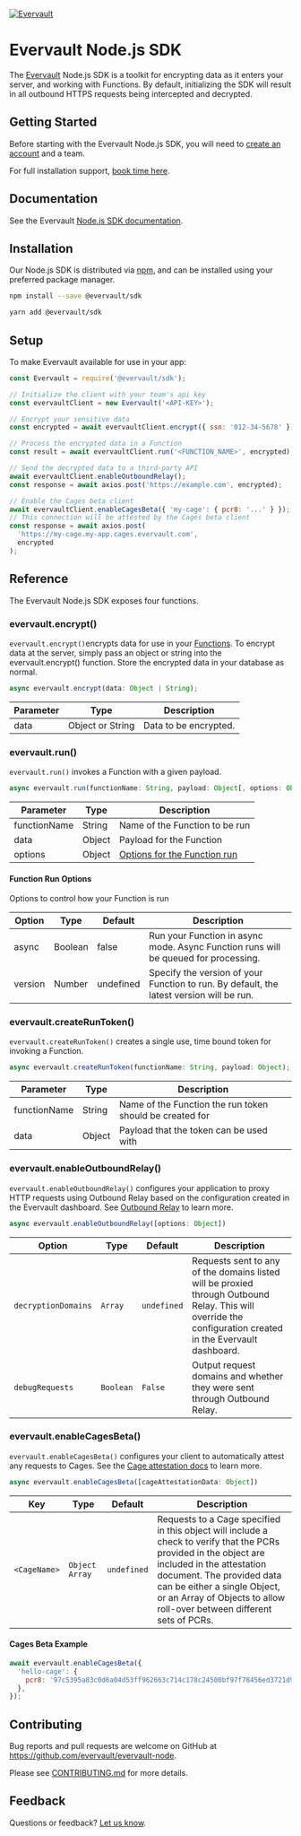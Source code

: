[![Evervault](https://evervault.com/evervault.svg)](https://evervault.com/)

# Evervault Node.js SDK

The [Evervault](https://evervault.com) Node.js SDK is a toolkit for encrypting data as it enters your server, and working with Functions. By default, initializing the SDK will result in all outbound HTTPS requests being intercepted and decrypted.

## Getting Started

Before starting with the Evervault Node.js SDK, you will need to [create an account](https://app.evervault.com/register) and a team.

For full installation support, [book time here](https://calendly.com/evervault/support).

## Documentation

See the Evervault [Node.js SDK documentation](https://docs.evervault.com/sdk/nodejs).

## Installation

Our Node.js SDK is distributed via [npm](https://www.npmjs.com/package/@evervault/sdk), and can be installed using your preferred package manager.

```sh
npm install --save @evervault/sdk

yarn add @evervault/sdk
```

## Setup

To make Evervault available for use in your app:

```js
const Evervault = require('@evervault/sdk');

// Initialize the client with your team's api key
const evervaultClient = new Evervault('<API-KEY>');

// Encrypt your sensitive data
const encrypted = await evervaultClient.encrypt({ ssn: '012-34-5678' });

// Process the encrypted data in a Function
const result = await evervaultClient.run('<FUNCTION_NAME>', encrypted);

// Send the decrypted data to a third-party API
await evervaultClient.enableOutboundRelay();
const response = await axios.post('https://example.com', encrypted);

// Enable the Cages beta client
await evervaultClient.enableCagesBeta({ 'my-cage': { pcr8: '...' } });
// This connection will be attested by the Cages beta client
const response = await axios.post(
  'https://my-cage.my-app.cages.evervault.com',
  encrypted
);
```

## Reference

The Evervault Node.js SDK exposes four functions.

### evervault.encrypt()

`evervault.encrypt()`encrypts data for use in your [Functions](https://docs.evervault.com/tutorial). To encrypt data at the server, simply pass an object or string into the evervault.encrypt() function. Store the encrypted data in your database as normal.

```javascript
async evervault.encrypt(data: Object | String);
```

| Parameter | Type             | Description           |
| --------- | ---------------- | --------------------- |
| data      | Object or String | Data to be encrypted. |

### evervault.run()

`evervault.run()` invokes a Function with a given payload.

```javascript
async evervault.run(functionName: String, payload: Object[, options: Object]);
```

| Parameter    | Type   | Description                                           |
| ------------ | ------ | ----------------------------------------------------- |
| functionName | String | Name of the Function to be run                        |
| data         | Object | Payload for the Function                              |
| options      | Object | [Options for the Function run](#Function-Run-Options) |

#### Function Run Options

Options to control how your Function is run

| Option  | Type    | Default   | Description                                                                              |
| ------- | ------- | --------- | ---------------------------------------------------------------------------------------- |
| async   | Boolean | false     | Run your Function in async mode. Async Function runs will be queued for processing.      |
| version | Number  | undefined | Specify the version of your Function to run. By default, the latest version will be run. |

### evervault.createRunToken()

`evervault.createRunToken()` creates a single use, time bound token for invoking a Function.

```javascript
async evervault.createRunToken(functionName: String, payload: Object);
```

| Parameter    | Type   | Description                                              |
| ------------ | ------ | -------------------------------------------------------- |
| functionName | String | Name of the Function the run token should be created for |
| data         | Object | Payload that the token can be used with                  |

### evervault.enableOutboundRelay()

`evervault.enableOutboundRelay()` configures your application to proxy HTTP requests using Outbound Relay based on the configuration created in the Evervault dashboard. See [Outbound Relay](https://docs.evervault.com/concepts/outbound-relay/overview) to learn more.

```javascript
async evervault.enableOutboundRelay([options: Object])
```

| Option              | Type      | Default     | Description                                                                                                                                                 |
| ------------------- | --------- | ----------- | ----------------------------------------------------------------------------------------------------------------------------------------------------------- |
| `decryptionDomains` | `Array`   | `undefined` | Requests sent to any of the domains listed will be proxied through Outbound Relay. This will override the configuration created in the Evervault dashboard. |
| `debugRequests`     | `Boolean` | `False`     | Output request domains and whether they were sent through Outbound Relay.                                                                                   |

### evervault.enableCagesBeta()

`evervault.enableCagesBeta()` configures your client to automatically attest any requests to Cages. See the [Cage attestation docs](https://docs.evervault.com/products/cages#how-does-attestation-work-with-cages) to learn more.

```javascript
async evervault.enableCagesBeta([cageAttestationData: Object])
```

| Key          | Type             | Default     | Description                                                                                                                                               |
| ------------ | ---------------- | ----------- | --------------------------------------------------------------------------------------------------------------------------------------------------------- |
| `<CageName>` | `Object` `Array` | `undefined` | Requests to a Cage specified in this object will include a check to verify that the PCRs provided in the object are included in the attestation document. The provided data can be either a single Object, or an Array of Objects to allow roll-over between different sets of PCRs. |

#### Cages Beta Example

```javascript
await evervault.enableCagesBeta({
  'hello-cage': {
    pcr8: '97c5395a83c0d6a04d53ff962663c714c178c24500bf97f78456ed3721d922cf3f940614da4bb90107c439bc4a1443ca',
  },
});
```

## Contributing

Bug reports and pull requests are welcome on GitHub at https://github.com/evervault/evervault-node.

Please see [CONTRIBUTING.md](./CONTRIBUTING.md) for more details.

## Feedback

Questions or feedback? [Let us know](mailto:support@evervault.com).
